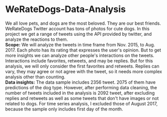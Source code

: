 # WeRateDogs-Data-Analysis
We all love pets, and dogs are the most beloved. They are our best friends. WeRateDogs Twitter account has tons of photos for cute dogs. In this project we get a range of tweets using the API provided by twitter, and analyze the reactions to them.<br>
**Scope:**
We will analyze the tweets in time frame from Nov. 2015, to Aug. 2017. Each photo has its rating that expresses the user's opinion. But to get more insights we can analyze other people's interactions on the tweets. Interactions include favorites, retweets, and may be replies. But for this analysis, we will only consider the first favorites and retweets. Replies can vary, they may agree or not agree with the tweet, so it needs more complex analysis other than counting.<br>
**Data insights:**
The data sample includes 2356 tweet. 2075 of them have predictions of the dog type. However, after performing data cleaning, the number of tweets included in the analysis is 2092 tweet, after excluding replies and retweets as well as some tweets that don't have images or not related to dogs.
For time series analysis, I excluded those of August 2017, because the sample only includes first day of the month.
